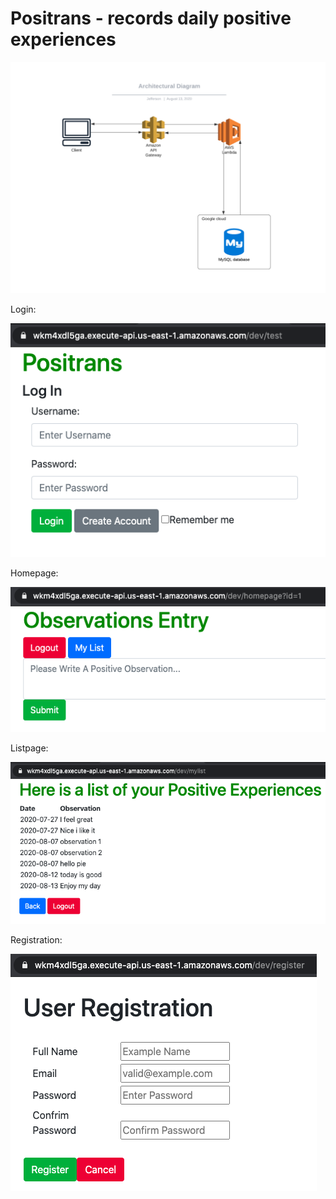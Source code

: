 # Positrans - records daily positive experiences 

![Image of node](https://github.com/Jeffreyx38/serverless-positrans/blob/master/images/Positrans.png)

Login:

![Image of node](https://github.com/Jeffreyx38/serverless-positrans/blob/master/images/login.png)

Homepage:

![Image of node](https://github.com/Jeffreyx38/serverless-positrans/blob/master/images/homepage.png)

Listpage:

![Image of node](https://github.com/Jeffreyx38/serverless-positrans/blob/master/images/listpage.png)

Registration:

![Image of node](https://github.com/Jeffreyx38/serverless-positrans/blob/master/images/registration.png)
